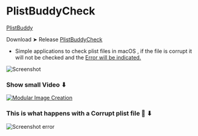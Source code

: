# PlistBuddyCheck
[PlistBuddy](https://www.unix.com/man-page/osx/8/PLISTBUDDY/)

Download ➤ Release [PlistBuddyCheck](https://github.com/chris1111/PlistBuddyCheck/releases/tag/V1)

- Simple applications to check plist files in macOS
, if the file is corrupt it will not be checked and the [Error will be indicated.](https://github.com/chris1111/PlistBuddyCheck?tab=readme-ov-file#this-is-what-happens-with-a-corrupt-plist-file--)
  
![Screenshot](https://github.com/chris1111/PlistBuddyCheck/assets/6248794/ae19931a-2e59-4e4f-b8ec-cd6b8f556d77)

### Show small Video ⬇︎
[![Modular Image Creation](https://github.com/chris1111/PlistBuddyCheck/assets/6248794/f2685c95-4a52-4519-9b60-1a1f0cf3110c)](https://youtu.be/DxTVH3DPTpE)


### This is what happens with a Corrupt plist file 🚫 ⬇
![Screenshot error](https://github.com/chris1111/PlistBuddyCheck/assets/6248794/ffd391eb-f322-4ae0-aeca-04c55a68dd1d)


